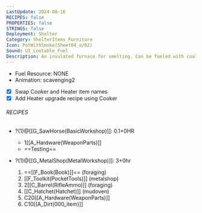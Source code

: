```yaml
---
LastUpdate: 2024-08-16
RECIPES: false
PROPERTIES: false
STRINGS: false
Deployment: Shelter
Category: ShelterItems_Furniture
Icon: PotWithSmoke(Sheet04_a/02)
Sound: UI_Lootable_Fuel
Description: An insulated furnace for smelting. Can be fueled with coal to reach very high temperatures.
---
```


- Fuel Resource: NONE
- Animation: scavenging2

- [x] Swap Cooker and Heater item names
- [x] Add Heater upgrade recipe using Cooker

###### RECIPES
- ?(1)@[[G_SawHorse(BasicWorkshop)]]: 0.1+0HR
	- 1[[A_Hardware(WeaponParts)]]
	- ==Testing==

- ?(1)@[[G_MetalShop(MetalWorkshop)]]: 3+0hr
	1. ==[[F_Book(Book)]]== (foraging)
	2. [[F_Toolkit(PocketTools)]] (metalshop)
	3. 2[[C_Barrel(RifleAmmo)]] (foraging)
	4. [[C_Hatchet(Hatchet)]] (mudoven)
	5. C20[[A_Hardware(WeaponParts)]]
	6. C10[[A_Dirt(000_item)]]